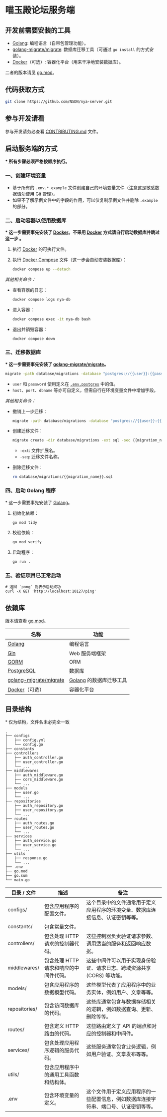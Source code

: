 # 喵玉殿论坛服务端

## 开发前需要安装的工具

- [Golang]\: 编程语言（自带包管理功能）。
- [golang-migrate/migrate]\: 数据库迁移工具（可通过 `go install` 的方式安装）。
- [Docker]（可选）: 容器化平台（用来干净地安装数据库）。

二者的版本请见 [go.mod](./go.mod)。

## 代码获取方式

```bash
git clone https://github.com/NSDN/nya-server.git
```

## 参与开发请看

参与开发请务必查看 [CONTRIBUTING.md](./CONTRIBUTING.md) 文件。

## 启动服务端的方式

**\* 所有步骤必须严格按顺序执行。**

### 一、创建环境变量

- 基于所有的 `.env.*.example` 文件创建自己的环境变量文件（注意这是敏感数据请勿使用 Git 管理）。
- 如果不了解示例文件中的字段的作用，可以仅复制示例文件并删除 `.example` 的部分。

### 二、启动容器以使用数据库

**\* 这一步需要事先安装了 [Docker]。不采用 [Docker] 方式请自行启动数据库并跳过这一步 。**

1. 执行 [Docker] 的可执行文件。

2. 执行 [Docker Compose](./docker-compose.yml) 文件（这一步会自动安装数据库）：

   ```bash
   docker compose up --detach
   ```

_其他相关命令：_

- 查看容器的日志：

  ```bash
  docker compose logs nya-db
  ```

- 进入容器：

  ```bash
  docker compose exec -it nya-db bash
  ```

- 退出并销毁容器：

  ```bash
  docker compose down
  ```

### 三、迁移数据库

**\* 这一步需要事先安装了 [golang-migrate/migrate]。**

```bash
migrate -path database/migrations -database "postgres://{{user}}:{{password}}@localhost:5432/forum?sslmode=disable" up
```

- `user` 和 `password` 使用定义在 [`.env.postgres`](./.env.postgres.example) 中的值。
- `host`、`port`、`dbname` 等亦可自定义，但需自行在环境变量文件中增加字段。

_其他相关命令：_

- 撤销上一步迁移：

  ```bash
  migrate -path database/migrations -database "postgres://{{user}}:{{password}}@localhost:5432/forum?sslmode=disable" down
  ```

- 创建迁移文件：

  ```bash
  migrate create -dir database/migrations -ext sql -seq {{migration_name}}
  ```

  - `-ext`: 文件扩展名。
  - `-seq`: 迁移文件名称。

- 删除迁移文件：

  ```bash
  rm database/migrations/{{migration_name}}.sql
  ```

### 四、启动 Golang 程序

\* 这一步需要事先安装了 [Golang]。

1. 初始化依赖：

   ```bash
   go mod tidy
   ```

2. 校验依赖：

   ```bash
   go mod verify
   ```

3. 启动程序：

   ```bash
   go run .
   ```

### 五、验证项目已正常启动

```shell
# 返回 `pong` 则表示启动成功
curl -X GET 'http://localhost:10127/ping'
```

## 依赖库

版本请查看 [go.mod](./go.mod)。

| 名称                     | 功能                      |
| ------------------------ | ------------------------- |
| [Golang]                 | 编程语言                  |
| [Gin]                    | Web 服务端框架            |
| [GORM]                   | ORM                       |
| [PostgreSQL]             | 数据库                    |
| [golang-migrate/migrate] | [Golang] 的数据库迁移工具 |
| [Docker]（可选）         | 容器化平台                |

## 目录结构

\* 仅为结构，文件名未必完全一致

```shell
.
├── configs
│   ├── config.yml
│   └── config.go
├── constants
├── controllers
│   ├── auth_controller.go
│   ├── user_controller.go
│   └── ...
├── middlewares
│   ├── auth_middleware.go
│   ├── cors_middleware.go
│   └── ...
├── models
│   ├── user.go
│   └── ...
├── repositories
│   ├── auth_repository.go
│   ├── user_repository.go
│   └── ...
├── routes
│   ├── auth_routes.go
│   ├── user_routes.go
│   └── ...
├── services
│   ├── auth_service.go
│   ├── user_service.go
│   └── ...
├── utils
│   ├── response.go
│   └── ...
├── .env
├── go.mod
├── go.sum
└── main.go

```

| 目录 / 文件   | 描述                                   | 备注                                                                                 |
| ------------- | -------------------------------------- | ------------------------------------------------------------------------------------ |
| configs/      | 包含应用程序的配置文件。               | 这个目录中的文件通常用于定义应用程序的环境变量、数据库连接信息、认证密钥等等。       |
| constants/    | 包含常量文件。                         |                                                                                      |
| controllers/  | 包含处理 HTTP 请求的控制器代码。       | 这些控制器负责验证请求参数、调用适当的服务和返回响应数据。                           |
| middlewares/  | 包含处理 HTTP 请求和响应的中间件代码。 | 这些中间件可以用于实现身份验证、请求日志、跨域资源共享 (CORS) 等功能。               |
| models/       | 包含应用程序的数据模型代码。           | 这些模型代表了应用程序中的业务实体，例如用户、文章等等。                             |
| repositories/ | 包含访问数据库的代码。                 | 这些库通常包含与数据存储相关的逻辑，例如数据查询、更新、删除等等。                   |
| routes/       | 包含定义 HTTP 路由的代码。             | 这些路由定义了 API 的端点和对应的控制器和中间件。                                    |
| services/     | 包含处理应用程序逻辑的服务代码。       | 这些服务通常包含业务逻辑，例如用户验证、文章发布等等。                               |
| utils/        | 包含应用程序中的通用工具函数和结构体。 |                                                                                      |
| .env          | 包含环境变量的定义。                   | 这个文件用于定义应用程序的一些配置信息，例如数据库连接字符串、端口号、认证密钥等等。 |

[Golang]: https://go.dev/
[Gin]: https://gin-gonic.com/
[GORM]: https://gorm.io/
[PostgreSQL]: https://www.postgresql.org/docs/current/
[golang-migrate/migrate]: https://github.com/golang-migrate/migrate
[Docker]: https://www.docker.com/
